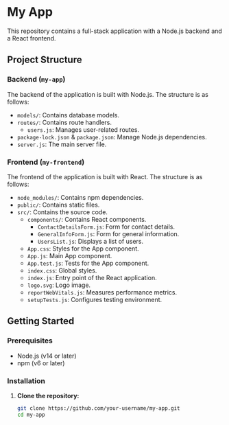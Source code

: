 # My App

This repository contains a full-stack application with a Node.js backend and a React frontend.

## Project Structure

### Backend (`my-app`)

The backend of the application is built with Node.js. The structure is as follows:

- `models/`: Contains database models.
- `routes/`: Contains route handlers.
  - `users.js`: Manages user-related routes.
- `package-lock.json` & `package.json`: Manage Node.js dependencies.
- `server.js`: The main server file.

### Frontend (`my-frontend`)

The frontend of the application is built with React. The structure is as follows:

- `node_modules/`: Contains npm dependencies.
- `public/`: Contains static files.
- `src/`: Contains the source code.
  - `components/`: Contains React components.
    - `ContactDetailsForm.js`: Form for contact details.
    - `GeneralInfoForm.js`: Form for general information.
    - `UsersList.js`: Displays a list of users.
  - `App.css`: Styles for the App component.
  - `App.js`: Main App component.
  - `App.test.js`: Tests for the App component.
  - `index.css`: Global styles.
  - `index.js`: Entry point of the React application.
  - `logo.svg`: Logo image.
  - `reportWebVitals.js`: Measures performance metrics.
  - `setupTests.js`: Configures testing environment.

## Getting Started

### Prerequisites

- Node.js (v14 or later)
- npm (v6 or later)

### Installation

1. **Clone the repository:**
   ```sh
   git clone https://github.com/your-username/my-app.git
   cd my-app
   ```
